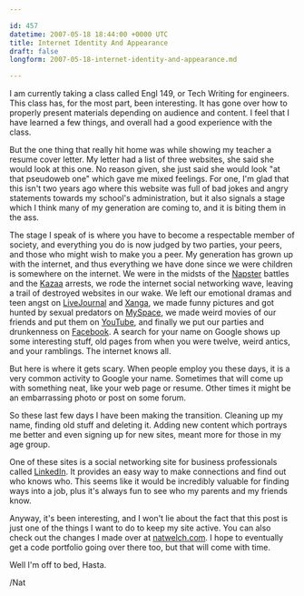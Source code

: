 ```yaml
---

id: 457
datetime: 2007-05-18 18:44:00 +0000 UTC
title: Internet Identity And Appearance
draft: false
longform: 2007-05-18-internet-identity-and-appearance.md

---
```


I am currently taking a class called Engl 149, or Tech Writing for engineers. This class has, for the most part, been interesting. It has gone over how to properly present materials depending on audience and content. I feel that I have learned a few things, and overall had a good experience with the class.

But the one thing that really hit home was while showing my teacher a resume cover letter. My letter had a list of three websites, she said she would look at this one. No reason given, she just said she would look "at that pseudoweb one" which gave me mixed feelings. For one, I'm glad that this isn't two years ago where this website was full of bad jokes and angry statements towards my school's administration, but it also signals a stage which I think many of my generation are coming to, and it is biting them in the ass.<!--more-->

The stage I speak of is where you have to become a respectable member of society, and everything you do is now judged by two parties, your peers, and those who might wish to make you a peer. My generation has grown up with the internet, and thus everything we have done since we were children is somewhere on the internet. We were in the midsts of the <a href="http://en.wikipedia.org/wiki/Napster">Napster</a> battles and the <a href="http://en.wikipedia.org/wiki/KaZaA">Kazaa</a> arrests, we rode the internet social networking wave, leaving a trail of destroyed websites in our wake. We left our emotional dramas and teen angst on <a href="http://www.livejournal.com/">LiveJournal</a> and <a href="http://www.xanga.com/">Xanga</a>, we made funny pictures and got hunted by sexual predators on <a href="http://www.myspace.com/">MySpace</a>, we made weird movies of our friends and put them on <a href="http://www.youtube.com/">YouTube</a>, and finally we put our parties and drunkenness on <a href="http://www.facebook.com/">Facebook</a>. A search for your name on Google shows up some interesting stuff, old pages from when you were twelve, weird antics, and your ramblings. The internet knows all.

But here is where it gets scary. When people employ you these days, it is a very common activity to Google your name. Sometimes that will come up with something neat, like your web page or resume. Other times it might be an embarrassing photo or post on some forum.

So these last few days I have been making the transition. Cleaning up my name, finding old stuff and deleting it. Adding new content which portrays me better and even signing up for new sites, meant more for those in my age group.

One of these sites is a social networking site for business professionals called <a href="http://www.linkedin.com/">LinkedIn</a>. It provides an easy way to make connections and find out who knows who. This seems like it would be incredibly valuable for finding ways into a job, plus it's always fun to see who my parents and my friends know.

Anyway, it's been interesting, and I won't lie about the fact that this post is just one of the things I want to do to keep my site active. You can also check out the changes I made over at <a href="http://natwelch.com/">natwelch.com</a>. I hope to eventually get a code portfolio going over there too, but that will come with time.

Well I'm off to bed, Hasta.

/Nat

